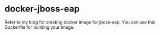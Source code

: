 # docker-jboss-eap

Refer to my blog for creating docker image for jboss-eap.
You can use this Dockerfile for building your image.
